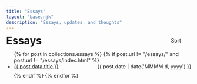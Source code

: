```yaml
---
title: "Essays"
layout: "base.njk"
description: "Essays, updates, and thoughts"
---
```


<div class="page-header">
  <h1>Essays</h1>
  <span class="essays-sort-control" onclick="toggleSortEssays()">
    Sort
    <span class="icon-container">
      <svg class="chevron-down">
        <use href="#chevron-down" />
      </svg>
      <svg class="chevron-up">
        <use href="#chevron-up" />
      </svg>
    </span>
  </span>
</div>

<ul class="essay-list">
{% for post in collections.essays %}
  {% if post.url != "/essays/" and post.url != "/essays/index.html" %}
  <li class="essay-item" data-title="{{ post.data.title|default('untitled')|lower }}">
    <span class="essay-row">
      <a class="essay-title" href="{{ post.url }}">{{ post.data.title }}</a>
      <time class="essay-date" datetime="{{ post.date | date('yyyy-MM-dd') }}">{{ post.date | date('MMMM d, yyyy') }}</time>
    </span>
  </li>
  {% endif %}
{% endfor %}
</ul>

<script>
let essaysAscending = false;

function toggleSortEssays() {
  essaysAscending = !essaysAscending;
  
  const chevronDown = document.querySelector('.essays-sort-control .chevron-down');
  const chevronUp = document.querySelector('.essays-sort-control .chevron-up');
  
  chevronDown.classList.toggle('active', !essaysAscending);
  chevronUp.classList.toggle('active', essaysAscending);

  const list = document.querySelector('.essay-list');
  if (!list) return;
  
  const items = [...list.children].filter(item => 
    item.classList.contains('essay-item')
  );
  
  while (list.firstChild) {
    list.removeChild(list.firstChild);
  }
  
  items.sort((a, b) => {
    const aTime = new Date(a.querySelector('time').getAttribute('datetime')).getTime();
    const bTime = new Date(b.querySelector('time').getAttribute('datetime')).getTime();
    return essaysAscending ? aTime - bTime : bTime - aTime;
  }).forEach(item => list.appendChild(item));
}

// Initialize the sort direction
document.querySelector('.essays-sort-control .chevron-down').classList.add('active');
</script>

<style>
.page-header {
  display: flex;
  justify-content: space-between; 
  align-items: center;
  margin-bottom: 1em;
  line-height: 1;
  max-width: 65ch;
  margin-left: auto;
  margin-right: auto;
  padding: 0;
}

.page-header h1 {
  margin: 0;
  line-height: 1;
}

.essays-sort-control {
  display: inline-flex;
  align-items: center;
  gap: 0.3em;
  cursor: pointer;
  white-space: nowrap;
  line-height: 1;
  font-size: 1em;
}

.icon-container {
  display: inline-flex;
  align-items: center;
  width: 24px;
  height: 24px;
}

.essays-sort-control .icon-container .chevron-down,
.essays-sort-control .icon-container .chevron-up {
  width: 24px;
  height: 24px;
  fill: none;
  stroke: currentColor;
  stroke-width: 2;
  stroke-linecap: round;
  stroke-linejoin: round;
}

.icon-container .chevron-up {
  display: none;
}

.icon-container .chevron-up.active {
  display: block;
}

.icon-container .chevron-down {
  display: none;
}

.icon-container .chevron-down.active {
  display: block;
}

.essay-list {
  list-style: disc;
  padding-left: 1.5em;
}

.essay-list li {
  margin-bottom: 0.5em;
}

.essay-row {
  display: flex;
  justify-content: space-between;
  align-items: center;
  line-height:1.2;
}

.essay-title {
  padding-right: 2em;
}

.essay-date {
  white-space: nowrap;
}
</style>
